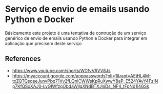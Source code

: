 # Serviço de envio de emails usando Python e Docker

Básicamente este projeto é uma tentativa de contrução de um serviço genérico de envio de emails usando Python e Docker para integrar em aplicação que precisem deste serviço


## References

- https://www.youtube.com/shorts/WDfvVRVV8Js
- https://myaccount.google.com/apppasswords?pli=1&rapt=AEjHL4M-txZQTQsqeeJunvPbq71Vv2fLQnICWWsKpRuXwwY8eP_E524YAvY4FzINp7KfQSxXAJ0-LvGIWfzqObdaWllgXNdBTXJniDs_NF4_tFpNd1l4GSk
